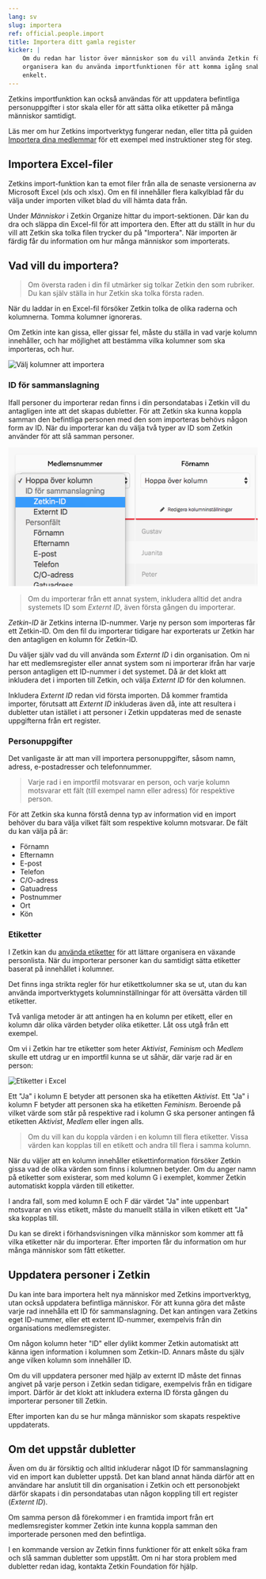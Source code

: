 ```yaml
---
lang: sv
slug: importera
ref: official.people.import
title: Importera ditt gamla register
kicker: |
    Om du redan har listor över människor som du vill använda Zetkin för att
    organisera kan du använda importfunktionen för att komma igång snabbt och
    enkelt.
---
```

Zetkins importfunktion kan också användas för att uppdatera befintliga
personuppgifter i stor skala eller för att sätta olika etiketter på många
människor samtidigt.

Läs mer om hur Zetkins importverktyg fungerar nedan, eller titta på guiden
[Importera dina medlemmar](/sv/guider/importera-dina-medlemmar) för ett
exempel med instruktioner steg för steg.


## Importera Excel-filer
Zetkins import-funktion kan ta emot filer från alla de senaste versionerna av
Microsoft Excel (xls och xlsx). Om en fil innehåller flera kalkylblad får du
välja under importen vilket blad du vill hämta data från.

Under _Människor_ i Zetkin Organize hittar du import-sektionen. Där kan du dra
och släppa din Excel-fil för att importera den. Efter att du ställt in hur du
vill att Zetkin ska tolka filen trycker du på "Importera". När importen är
färdig får du information om hur många människor som importerats.

## Vad vill du importera?
> Om översta raden i din fil utmärker sig tolkar Zetkin den som rubriker. Du
> kan själv ställa in hur Zetkin ska tolka första raden.

När du laddar in en Excel-fil försöker Zetkin tolka de olika raderna och
kolumnerna. Tomma kolumner ignoreras.

Om Zetkin inte kan gissa, eller gissar fel, måste du ställa in vad varje kolumn
innehåller, och har möjlighet att bestämma vilka kolumner som ska importeras,
och hur.

![Välj kolumner att importera](importera.png)

### ID för sammanslagning
Ifall personer du importerar redan finns i din persondatabas i Zetkin vill du
antagligen inte att det skapas dubletter. För att Zetkin ska kunna koppla samman
den befintliga personen med den som importeras behövs någon form av ID. När du
importerar kan du välja två typer av ID som Zetkin använder för att slå samman
personer.

![ID för sammanslagning](./id-for-sammanslagning.png)

> Om du importerar från ett annat system, inkludera alltid det andra systemets
> ID som _Externt ID_, även första gången du importerar.

_Zetkin-ID_ är Zetkins interna ID-nummer. Varje ny person som importeras får ett
Zetkin-ID. Om den fil du importerar tidigare har exporterats ur Zetkin har den
antagligen en kolumn för Zetkin-ID.

Du väljer själv vad du vill använda som _Externt ID_ i din organisation. Om ni
har ett medlemsregister eller annat system som ni importerar ifrån har varje
person antagligen ett ID-nummer i det systemet. Då är det klokt att inkludera
det i importen till Zetkin, och välja _Externt ID_ för den kolumnen.

Inkludera _Externt ID_ redan vid första importen. Då kommer framtida importer,
förutsatt att _Externt ID_ inkluderas även då, inte att resultera i dubletter
utan istället i att personer i Zetkin uppdateras med de senaste uppgifterna från
ert register.

### Personuppgifter
Det vanligaste är att man vill importera personuppgifter, såsom namn, adress,
e-postadresser och telefonnummer.

> Varje rad i en importfil motsvarar en person, och varje kolumn motsvarar ett
> fält (till exempel namn eller adress) för respektive person.

För att Zetkin ska kunna förstå denna typ av information vid en import behöver
du bara välja vilket fält som respektive kolumn motsvarar. De fält du kan välja
på är:

* Förnamn
* Efternamn
* E-post
* Telefon
* C/O-adress
* Gatuadress
* Postnummer
* Ort
* Kön

### Etiketter
I Zetkin kan du [använda etiketter](../etiketter) för att lättare organisera en
växande personlista. När du importerar personer kan du samtidigt sätta etiketter
baserat på innehållet i kolumner.

Det finns inga strikta regler för hur etikettkolumner ska se ut, utan du kan
använda importverktygets kolumninställningar för att översätta värden till
etiketter.

Två vanliga metoder är att antingen ha en kolumn per etikett, eller en kolumn
där olika värden betyder olika etiketter. Låt oss utgå från ett exempel.

Om vi i Zetkin har tre etiketter som heter _Aktivist_, _Feminism_ och _Medlem_
skulle ett utdrag ur en importfil kunna se ut såhär, där varje rad är en
person:

![Etiketter i Excel](./importera-etiketter.png)

Ett "Ja" i kolumn E betyder att personen ska ha etiketten _Aktivist_. Ett "Ja"
i kolumn F betyder att personen ska ha etiketten _Feminism_. Beroende på vilket
värde som står på respektive rad i kolumn G ska personer antingen få etiketten
_Aktivist_, _Medlem_ eller ingen alls.

> Om du vill kan du koppla värden i en kolumn till flera etiketter. Vissa värden
> kan kopplas till en etikett och andra till flera i samma kolumn.

När du väljer att en kolumn innehåller etikettinformation försöker Zetkin gissa
vad de olika värden som finns i kolumnen betyder. Om du anger namn på etiketter
som existerar, som med kolumn G i exemplet, kommer Zetkin automatiskt koppla
värden till etiketter.

I andra fall, som med kolumn E och F där värdet "Ja" inte uppenbart motsvarar
en viss etikett, måste du manuellt ställa in vilken etikett ett "Ja" ska kopplas
till.

Du kan se direkt i förhandsvisningen vilka människor som kommer att få vilka
etiketter när du importerar. Efter importen får du information om hur många
människor som fått etiketter.

## Uppdatera personer i Zetkin
Du kan inte bara importera helt nya människor med Zetkins importverktyg, utan
också uppdatera befintliga människor. För att kunna göra det måste varje rad
innehålla ett ID för sammanslagning. Det kan antingen vara Zetkins eget
ID-nummer, eller ett externt ID-nummer, exempelvis från din organisations
medlemsregister.

Om någon kolumn heter "ID" eller dylikt kommer Zetkin automatiskt att känna igen
information i kolumnen som Zetkin-ID. Annars måste du själv ange vilken kolumn
som innehåller ID.

Om du vill uppdatera personer med hjälp av externt ID måste det finnas angivet
på varje person i Zetkin sedan tidigare, exempelvis från en tidigare import.
Därför är det klokt att inkludera externa ID första gången du importerar
personer till Zetkin.

Efter importen kan du se hur många människor som skapats respektive uppdaterats.

## Om det uppstår dubletter
Även om du är försiktig och alltid inkluderar något ID för sammanslagning vid en
import kan dubletter uppstå. Det kan bland annat hända därför att en användare
har anslutit till din organisation i Zetkin och ett personobjekt därför skapats
i din persondatabas utan någon koppling till ert register (_Externt ID_).

Om samma person då förekommer i en framtida import från ert medlemsregister
kommer Zetkin inte kunna koppla samman den importerade personen med den
befintliga.

I en kommande version av Zetkin finns funktioner för att enkelt söka fram och
slå samman dubletter som uppstått. Om ni har stora problem med dubletter redan
idag, kontakta Zetkin Foundation för hjälp.
